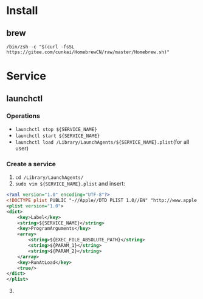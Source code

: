 # Install
## brew
```
/bin/zsh -c "$(curl -fsSL https://gitee.com/cunkai/HomebrewCN/raw/master/Homebrew.sh)"
```
# Service
## launchctl
### Operations
- ```launchctl stop ${SERVICE_NAME}``` 
- ```launchctl start ${SERVICE_NAME}```
- ```launchctl load /Library/LaunchAgents/${SERVICE_NAME}.plist```(for all user)
### Create a service
1. ```cd /Library/LaunchAgents/```
2. ```sudo vim ${SERVICE_NAME}.plist``` and insert:
```xml
<?xml version="1.0" encoding="UTF-8"?>
<!DOCTYPE plist PUBLIC "-//Apple//DTD PLIST 1.0//EN" "http://www.apple.com/DTDs/PropertyList-1.0.dtd">
<plist version="1.0">
<dict>
    <key>Label</key>
    <string>${SERVICE_NAME}</string>
    <key>ProgramArguments</key>
    <array>
        <string>${EXEC_FILE_ABSOLUTE_PATH}</string>
        <string>${PARAM_1}</string>
        <string>${PARAM_2}</string>
    </array>
    <key>RunAtLoad</key>
    <true/>
</dict>
</plist>
```
3. ```launchctl load /Library/LaunchAgents/${SERVICE_NAME}.plist
```
